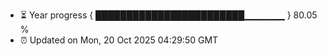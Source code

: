 - ⏳ Year progress { ████████████████████████▁▁▁▁▁▁ } 80.05 %
- ⏰ Updated on Mon, 20 Oct 2025 04:29:50 GMT

